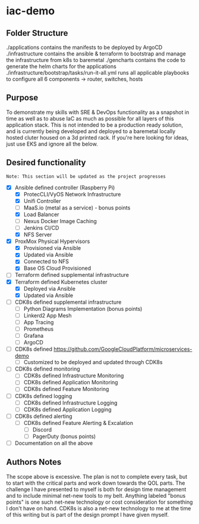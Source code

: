 # iac-demo

## Folder Structure

./applications contains the manifests to be deployed by ArgoCD
./infrastructure contains the ansible & terraform to bootstrap and manage the infrastructure from k8s to baremetal
./gencharts contains the code to generate the helm charts for the applications
./infrastructure/bootstrap/tasks/run-it-all.yml runs all applicable playbooks to configure all 6 components -> router, switches, hosts

## Purpose

To demonstrate my skills with SRE & DevOps functionality as a snapshot in time as well as to abuse IaC as much as possible for all layers of this application stack. This is not intended to be a production ready solution, and is currently being developed and deployed to a baremetal locally hosted cluter housed on a 3d printed rack. If you're here looking for ideas, just use EKS and ignore all the below.

## Desired functionality

`Note: This section will be updated as the project progresses`

- [x] Ansible defined controller (Raspberry Pi)
  - [x] ProtecCLI/VyOS Network Infrastructure
  - [x] Unifi Controller
  - [ ] MaaS.io (metal as a service) - bonus points
  - [x] Load Balancer
  - [ ] Nexus Docker Image Caching
  - [ ] Jenkins CI/CD
  - [x] NFS Server
- [x] ProxMox Physical Hypervisors
  - [x] Provisioned via Ansible
  - [x] Updated via Ansible
  - [x] Connected to NFS
  - [x] Base OS Cloud Provisioned
- [ ] Terraform defined supplemental infrastructure
- [x] Terraform defined Kubernetes cluster
  - [x] Deployed via Ansible
  - [x] Updated via Ansible
- [ ] CDK8s defined supplemental infrastructure
  - [ ] Python Diagrams Implementation (bonus points)
  - [ ] Linkerd2 App Mesh
  - [ ] App Tracing
  - [ ] Prometheus
  - [ ] Grafana
  - [ ] ArgoCD
- [ ] CDK8s defined https://github.com/GoogleCloudPlatform/microservices-demo
  - [ ] Customized to be deployed and updated through CDK8s
- [ ] CDK8s defined monitoring
  - [ ] CDK8s defined Infrastructure Monitoring
  - [ ] CDK8s defined Application Monitoring
  - [ ] CDK8s defined Feature Monitoring
- [ ] CDK8s defined logging
  - [ ] CDK8s defined Infrastructure Logging
  - [ ] CDK8s defined Application Logging
- [ ] CDK8s defined alerting
  - [ ] CDK8s defined Feature Alerting & Excalation
    - [ ] Discord
    - [ ] PagerDuty (bonus points)
- [ ] Documentation on all the above

## Authors Notes

The scope above is excessive. The plan is not to complete every task, but to start with the critical parts and work down towards the QOL parts. The challenge I have presented to myself is both for design time management and to include minimal net-new tools to my belt. Anything labeled "bonus points" is one such net-new technology or cost consideration for something I don't have on hand. CDK8s is also a net-new technology to me at the time of this writing but is part of the design prompt I have given myself.
